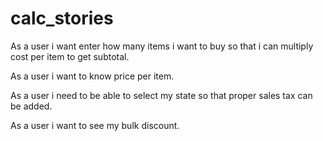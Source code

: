 # calc_stories

As a user i want enter how many items i want to buy so that i can multiply cost per item to get subtotal.

As a user i want to know price per item.

As a user i need to be able to select my state so that proper sales tax can be added. 

As a user i want to see my bulk discount. 


